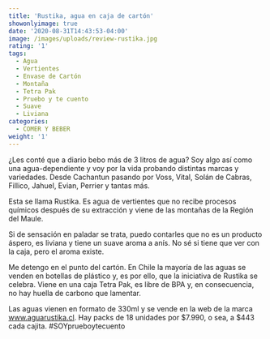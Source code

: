 ```yaml
---
title: 'Rustika, agua en caja de cartón'
showonlyimage: true
date: '2020-08-31T14:43:53-04:00'
image: /images/uploads/review-rustika.jpg
rating: '1'
tags:
  - Agua
  - Vertientes
  - Envase de Cartón
  - Montaña
  - Tetra Pak
  - Pruebo y te cuento
  - Suave
  - Liviana
categories:
  - COMER Y BEBER
weight: '1'
---
```

¿Les conté que a diario bebo más de 3 litros de agua? Soy algo así como una agua-dependiente y voy por la vida probando distintas marcas y variedades. Desde Cachantun pasando por Voss, Vital, Solán de Cabras, Fillico, Jahuel, Evian, Perrier y tantas más.

<!--more-->

Esta se llama Rustika. Es agua de vertientes que no recibe procesos químicos después de su extracción y viene de las montañas de la Región del Maule. 



Si de sensación en paladar se trata, puedo contarles que no es un producto áspero, es liviana y tiene un suave aroma a anís. No sé si tiene que ver con la caja, pero el aroma existe.



Me detengo en el punto del cartón. En Chile la mayoría de las aguas se venden en botellas de plástico y, es por ello, que la iniciativa de Rustika se celebra. Viene en una caja Tetra Pak, es libre de BPA y, en consecuencia, no hay huella de carbono que lamentar. 



Las aguas vienen en formato de 330ml y se vende en la web de la marca www.aguarustika.cl. Hay packs de 18 unidades por $7.990, o sea, a $443 cada cajita. #SOYprueboytecuento
